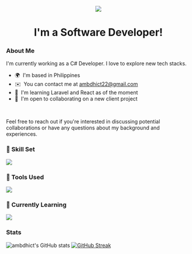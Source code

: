 <p align="center">
  <img src="https://capsule-render.vercel.app/api?type=waving&color=gradient&text=Hi&nbsp;there&nbsp;I'm&nbsp;Ben!&height=150&section=header"/>
</p>
<h1 align="center">I'm a Software Developer!</h1>

### About Me

  I'm currently working as a C# Developer. I love to explore new tech stacks.
  * 🌍  I'm based in Philippines
  * ✉️  You can contact me at [ambdhict22@gmail.com](mailto:ambdhict22@gmail.com)
  * 🧠  I'm learning Laravel and React as of the moment
  * 🤝  I'm open to collaborating on a new client project
  <br/>
   
  Feel free to reach out if you're interested in discussing potential collaborations or have any questions about my background and experiences.

  <!-- Badges -->
<!--- <p align="center">
  <a href="https://github.com/ambdhict/README.md/graphs/contributors">
    <img src="https://img.shields.io/github/contributors/ambdhict/LandingPage" alt="contributors" />
  </a>
  <a href="">
    <img src="https://img.shields.io/github/last-commit/ambdhict/README.md" alt="last update" />
  </a>
  <a href="https://github.com/ambdhict/LandingPage/network/members">
    <img src="https://img.shields.io/github/forks/ambdhict/README.md" alt="forks" />
  </a>
  <a href="https://github.com/ambdhict/LandingPage/stargazers">
    <img src="https://img.shields.io/github/stars/ambdhict/README.md" alt="stars" />
  </a>
  <a href="https://github.com/ambdhict/awesome-readme-template/issues/">
    <img src="https://img.shields.io/github/issues/ambdhict/README.md" alt="open issues" />
  </a>
  <a href="https://github.com/ambdhict/LandingPage/blob/master/LICENSE">
    <img src="https://img.shields.io/github/license/ambdhict/README.md" alt="license" />
  </a>
</p> --->

### :space_invader: Skill Set
  <a href="https://skillicons.dev">
    <img src="https://skillicons.dev/icons?i=cs,dotnet,php,css,html,angular,bootstrap,js,jquery,mysql,postgres,git" />
  </a>
    
  <br />
  
 ### :scroll: Tools Used
  <p align="center>
    <a href="https://skillicons.dev">
      <img src="https://skillicons.dev/icons?i=github,vscode,visualstudio,ps,stackoverflow,postman" />
    </a>
  </p>
  
### :dart: Currently Learning
<a href="https://skillicons.dev">
  <img src="https://skillicons.dev/icons?i=laravel,react,mongodb,ts,vite" />
</a>
  
### Stats

![ambdhict's GitHub stats](https://github-readme-stats.vercel.app/api?username=ambdhict&show_icons=true&theme=dark&hide_border=true)
[![GitHub Streak](https://streak-stats.demolab.com?user=ambdhict&theme=dark&hide_border=true)](https://git.io/streak-stats)

